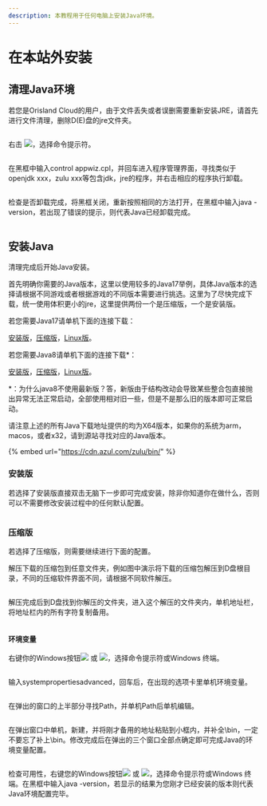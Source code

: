 ```yaml
---
description: 本教程用于任何电脑上安装Java环境。
---
```


# 在本站外安装

## 清理Java环境

若您是Orisland Cloud的用户，由于文件丢失或者误删需要重新安装JRE，请首先进行文件清理，删除D(E)盘的jre文件夹。

<figure><img src="../../.gitbook/assets/mstsc_xxwZUNJtrr.png" alt=""><figcaption></figcaption></figure>

右击 ![](../../.gitbook/assets/mstsc\_LkSz0inE2h.png)，选择命令提示符。



<figure><img src="../../.gitbook/assets/mstsc_9YT8ECznUG.png" alt=""><figcaption></figcaption></figure>

在黑框中输入control appwiz.cpl，并回车进入程序管理界面，寻找类似于openjdk xxx，zulu xxx等包含jdk，jre的程序，并右击相应的程序执行卸载。

<figure><img src="../../.gitbook/assets/mstsc_dNqLnvxYBi.png" alt=""><figcaption></figcaption></figure>

检查是否卸载完成，将黑框关闭，重新按照相同的方法打开，在黑框中输入java -version，若出现了错误的提示，则代表Java已经卸载完成。

<figure><img src="../../.gitbook/assets/mstsc_JtOicI9igJ.png" alt=""><figcaption></figcaption></figure>

## 安装Java

清理完成后开始Java安装。

首先明确你需要的Java版本，这里以使用较多的Java17举例，具体Java版本的选择请根据不同游戏或者根据游戏的不同版本需要进行挑选。这里为了尽快完成下载，统一使用体积更小的jre，这里提供两份一个是压缩版，一个是安装版。

若您需要Java17请单机下面的连接下载：

[安装版](https://cdn.azul.com/zulu/bin/zulu17.44.53-ca-jre17.0.8.1-win\_x64.msi)，[压缩版](https://cdn.azul.com/zulu/bin/zulu17.44.53-ca-jre17.0.8.1-win\_x64.zip)，[Linux版](https://cdn.azul.com/zulu/bin/zulu17.44.53-ca-jre17.0.8.1-linux\_x64.zip)。

若您需要Java8请单机下面的连接下载\*：

[安装版](https://cdn.azul.com/zulu/bin/zulu8.42.0.21-ca-jre8.0.232-win\_x64.msi)，[压缩版](https://cdn.azul.com/zulu/bin/zulu8.42.0.21-ca-jre8.0.232-win\_x64.zip)，[Linux版](https://cdn.azul.com/zulu/bin/zulu8.42.0.21-ca-jre8.0.232-linux\_x64.tar.gz)。

\*：为什么java8不使用最新版？答，新版由于结构改动会导致某些整合包直接抛出异常无法正常启动，全部使用相对旧一些，但是不是那么旧的版本即可正常启动。

请注意上述的所有Java下载地址提供的均为X64版本，如果你的系统为arm，macos，或者x32，请到源站寻找对应的Java版本。

{% embed url="https://cdn.azul.com/zulu/bin/" %}

### 安装版

若选择了安装版直接双击无脑下一步即可完成安装，除非你知道你在做什么，否则可以不需要修改安装过程中的任何默认配置。

<figure><img src="../../.gitbook/assets/mstsc_znTKpsElJR.png" alt=""><figcaption></figcaption></figure>

### 压缩版

若选择了压缩版，则需要继续进行下面的配置。

解压下载的压缩包到任意文件夹，例如图中演示将下载的压缩包解压到D盘根目录，不同的压缩软件界面不同，请根据不同软件解压。

<figure><img src="../../.gitbook/assets/wh0eGky0Rb.png" alt=""><figcaption></figcaption></figure>

解压完成后到D盘找到你解压的文件夹，进入这个解压的文件夹内，单机地址栏，将地址栏内的所有字符复制备用。

<figure><img src="../../.gitbook/assets/explorer_poLrpa1keZ.png" alt=""><figcaption></figcaption></figure>

#### 环境变量

右键你的Windows按钮![](<../../.gitbook/assets/image (7) (1) (1).png>) 或 ![](<../../.gitbook/assets/image (1) (1) (1) (1) (1) (1) (1) (1) (1) (1) (1) (1) (1) (1).png>)，选择命令提示符或Windows 终端。

<figure><img src="../../.gitbook/assets/mstsc_9YT8ECznUG.png" alt=""><figcaption></figcaption></figure>

输入systempropertiesadvanced，回车后，在出现的选项卡里单机环境变量。

<figure><img src="../../.gitbook/assets/WindowsTerminal_y4G5qnfHZB.png" alt=""><figcaption></figcaption></figure>

在弹出的窗口的上半部分寻找Path，并单机Path后单机编辑。

<figure><img src="../../.gitbook/assets/SystemPropertiesAdvanced_XAYETBl1dH.png" alt=""><figcaption></figcaption></figure>

在弹出窗口中单机，新建，并将刚才备用的地址粘贴到小框内，并补全\bin，一定不要忘了补上\bin。修改完成后在弹出的三个窗口全部点确定即可完成Java的环境变量配置。

<figure><img src="../../.gitbook/assets/SystemPropertiesAdvanced_rqxU2i2aP6.png" alt=""><figcaption></figcaption></figure>

检查可用性，右键您的Windows按钮![](<../../.gitbook/assets/image (7) (1) (1).png>) 或 ![](<../../.gitbook/assets/image (1) (1) (1) (1) (1) (1) (1) (1) (1) (1) (1) (1) (1) (1).png>)，选择命令提示符或Windows 终端。在黑框中输入java -version，若显示的结果为您刚才已经安装的版本则代表Java环境配置完毕。

<figure><img src="../../.gitbook/assets/WindowsTerminal_KvYl2YGk9e.png" alt=""><figcaption></figcaption></figure>
